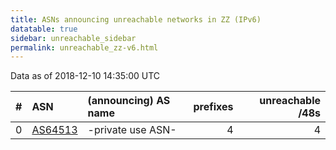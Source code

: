 ```yaml
---
title: ASNs announcing unreachable networks in ZZ (IPv6)
datatable: true
sidebar: unreachable_sidebar
permalink: unreachable_zz-v6.html
---
```


Data as of 2018-12-10 14:35:00 UTC


<div class="datatable-begin"></div>

|   # | ASN                                    | (announcing) AS name   |   prefixes |   unreachable /48s |
|----:|:---------------------------------------|:-----------------------|-----------:|-------------------:|
|   0 | [AS64513](unreachable_AS64513-v6.html) | -private use ASN-      |          4 |                  4 |

<div class="datatable-end"></div>